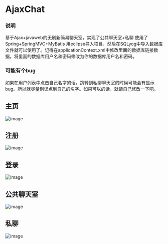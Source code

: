 # AjaxChat
### 说明
基于Ajax+javaweb的无刷新简易聊天室，实现了公共聊天室+私聊
使用了Spring+SpringMVC+MyBatis
用eclipse导入项目，然后在SQLyog中导入数据库文件就可以使用了。记得在applicationContext.xml中修改里面的数据库链接数据，将里面的数据库用户名和密码修改为你的数据库用户名和密码。
### 可能有个bug
如果在用户列表中点击自己名字的话，跳转到私聊聊天室的时候可能会有显示bug。所以就尽量别误点到自己的名字。如果可以的话，就请自己修改一下吧。
## 主页
![image](https://github.com/kurodasense/AjaxChat/raw/main/img/index.jpg)
## 注册
![image](https://github.com/kurodasense/AjaxChat/raw/main/img/register.jpg)
## 登录
![image](https://github.com/kurodasense/AjaxChat/raw/main/img/login.jpg)
## 公共聊天室
![image](https://github.com/kurodasense/AjaxChat/raw/main/img/chat.jpg)
## 私聊
![image](https://github.com/kurodasense/AjaxChat/raw/main/img/siliao.jpg)
